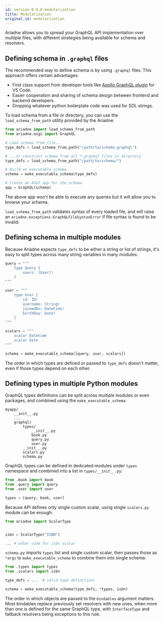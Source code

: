```yaml
---
id: version-0.9.0-modularization
title: Modularization
original_id: modularization
---
```



Ariadne allows you to spread your GraphQL API implementation over multiple files, with different strategies being available for schema and resolvers.


## Defining schema in `.graphql` files

The recommended way to define schema is by using `.graphql` files. This approach offers certain advantages:

- First class support from developer tools like [Apollo GraphQL plugin](https://marketplace.visualstudio.com/items?itemName=apollographql.vscode-apollo) for VS Code.
- Easier cooperation and sharing of schema design between frontend and backend developers.
- Dropping whatever python boilerplate code was used for SDL strings.

To load schema from a file or directory, you can use the `load_schema_from_path` utility provided by the Ariadne:

```python
from ariadne import load_schema_from_path
from ariadne.asgi import GraphQL

# Load schema from file...
type_defs = load_schema_from_path("/path/to/schema.graphql")

# ...or construct schema from all *.graphql files in directory
type_defs = load_schema_from_path("/path/to/schema/")

# Build an executable schema
schema = make_executable_schema(type_defs)

# Create an ASGI app for the schema
app = GraphQL(schema)
```

The above app won't be able to execute any queries but it will allow you to browse your schema.

`load_schema_from_path` validates syntax of every loaded file, and will raise an `ariadne.exceptions.GraphQLFileSyntaxError` if file syntax is found to be invalid.


## Defining schema in multiple modules

Because Ariadne expects `type_defs` to be either a string or list of strings, it's easy to split types across many string variables in many modules:

```python
query = """
    type Query {
        users: [User]!
    }
"""

user = """
    type User {
        id: ID!
        username: String!
        joinedOn: Datetime!
        birthDay: Date!
    }
"""

scalars = """
    scalar Datetime
    scalar Date
"""

schema = make_executable_schema([query, user, scalars])
```

The order in which types are defined or passed to `type_defs` doesn't matter, even if those types depend on each other.


## Defining types in multiple Python modules

GraphQL types definitions can be split across multiple modules or even packages, and combined using the `make_executable_schema`:


```console
myapp/
    __init__.py
    ...
    graphql/
        types/
            __init__.py
            book.py
            query.py
            user.py
        __init__.py
        scalars.py
        schema.py
```

GraphQL types can be defined in dedicated modules under `types` namespace and combined into a list in `types/__init__.py`:

```python
from .book import book
from .query import query
from .user import user

types = [query, book, user]
```

Because API defines only single custom scalar, using single `scalars.py` module can be enough:

```python
from ariadne import ScalarType


isbn = ScalarType("ISBN")

... # other code for isbn scalar
```

`schema.py` imports `types` list and single custom scalar, then passes those as `*args` to `make_executable_schema` to combine them into single schema:

```python
from .types import types
from .scalars import isbn

type_defs = ...  # valid type definitions

schema = make_executable_schema(type_defs, *types, isbn)
```

The order in which objects are passed to the `bindables` argument matters. Most bindables replace previously set resolvers with new ones, when more than one is defined for the same GraphQL type, with `InterfaceType` and fallback resolvers being exceptions to this rule.

